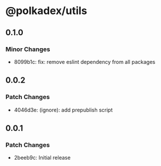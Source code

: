 # @polkadex/utils

## 0.1.0

### Minor Changes

- 8099b1c: fix: remove eslint dependency from all packages

## 0.0.2

### Patch Changes

- 4046d3e: (ignore): add prepublish script

## 0.0.1

### Patch Changes

- 2beeb9c: Initial release

